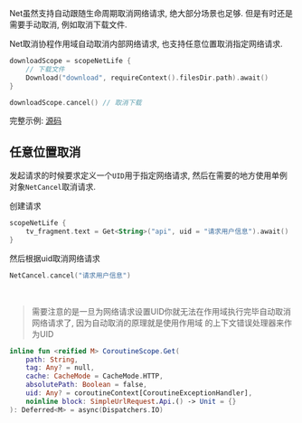 Net虽然支持自动跟随生命周期取消网络请求, 绝大部分场景也足够. 但是有时还是需要手动取消, 例如取消下载文件.
<br>

Net取消协程作用域自动取消内部网络请求, 也支持任意位置取消指定网络请求.

```kotlin
downloadScope = scopeNetLife {
    // 下载文件
    Download("download", requireContext().filesDir.path).await()
}

downloadScope.cancel() // 取消下载
```
完整示例: [源码](https://github.com/liangjingkanji/Net/blob/master/sample/src/main/java/com/drake/net/sample/ui/fragment/DownloadFileFragment.kt)


## 任意位置取消
发起请求的时候要求定义一个`UID`用于指定网络请求, 然后在需要的地方使用单例对象`NetCancel`取消请求.

创建请求
```kotlin
scopeNetLife {
    tv_fragment.text = Get<String>("api", uid = "请求用户信息").await()
}
```

然后根据uid取消网络请求
```kotlin
NetCancel.cancel("请求用户信息")
```

<br>

> 需要注意的是一旦为网络请求设置UID你就无法在作用域执行完毕自动取消网络请求了, 因为自动取消的原理就是使用作用域
的上下文错误处理器来作为UID


```kotlin hl_lines="6"
inline fun <reified M> CoroutineScope.Get(
    path: String,
    tag: Any? = null,
    cache: CacheMode = CacheMode.HTTP,
    absolutePath: Boolean = false,
    uid: Any? = coroutineContext[CoroutineExceptionHandler],
    noinline block: SimpleUrlRequest.Api.() -> Unit = {}
): Deferred<M> = async(Dispatchers.IO)
```